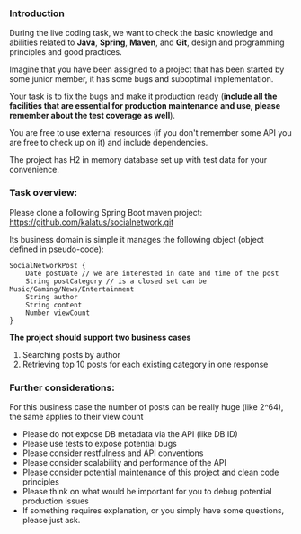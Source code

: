 ### Introduction

During the live coding task, we want to check the basic knowledge and abilities related to **Java**, **Spring**, **Maven**, and **Git**,
design and programming principles and good practices.

Imagine that you have been assigned to a project that has been started by some junior member,
it has some bugs and suboptimal implementation.

Your task is to fix the bugs and make it production ready (**include all the facilities that are essential for production
maintenance and use, please remember about the test coverage as well**).

You are free to use external resources (if you don't remember some API you are free to check up on it) and include dependencies. 

The project has H2 in memory database set up with test data for your convenience.

### Task overview:

Please clone a following Spring Boot maven project:
https://github.com/kalatus/socialnetwork.git

Its business domain is simple it manages the following object (object defined in pseudo-code):

```
SocialNetworkPost {
    Date postDate // we are interested in date and time of the post
    String postCategory // is a closed set can be Music/Gaming/News/Entertainment
    String author
    String content
    Number viewCount
}
```

**The project should support two business cases**

1. Searching posts by author
2. Retrieving top 10 posts for each existing category in one response


### Further considerations:

For this business case the number of posts can be really huge (like 2^64), the same applies to their view count
* Please do not expose DB metadata via the API (like DB ID)
* Please use tests to expose potential bugs
* Please consider restfulness and API conventions
* Please consider scalability and performance of the API
* Please consider potential maintenance of this project and clean code principles
* Please think on what would be important for you to debug potential production issues
* If something requires explanation, or you simply have some questions, please just ask.

